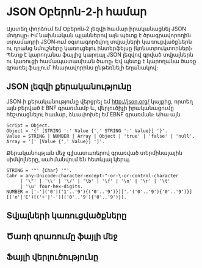 
# JSON Օբերոն-2֊ի համար

Այստեղ փորձում եմ Օբերոն֊2 լեզվի համար իրականացնել JSON
մոդուլը։ Իմ նախնական պլաններով այն պետք է ծրագրավորողին
տրամադրի JSON֊ում օգտագործվող տվյալների կառուցվածքներն ու
դրանց նմուշները կառուցելու ինտերֆեյսը (կոնստրուկտորներ)։ 
Պետք է կարողանա ֆայլից կարդալ JSON լեզվով գրված տվյալներն
ու կառուցի համապատասխան ծառը։ Եվ պետք է կարողանա ծառը
գրառել ֆայլում՝ հնարավորինս ընթեռնելի եղանակով։

## JSON լեզվի քերականությունը

JSON֊ի քերականությունը վերցրել եմ http://json.org/ կայքից,
որտեղ այն բերված է BNF գրառմամբ և, վերլուծիչի իրականացումը
հեշտացնելու համար, ձևափոխել եմ EBNF գրառման։ Ահա այն․

````
Script = Object.
Object = '{' [STRING ':' Value {',' STRING ':' Value}] '}'.
Value = STRING | NUMBER | Array | Object | 'true' | 'false' | 'null'.
Array = '[' [Value {',' Value}] ']'.
````

Քերականության մեջ գլխատառերով գրառված տերմինալային սիմվոլները,
սահմանվում են հետևյալ կերպ․

````
STRING = '"' {Char} '"'.
Cahr = any-Unicode-character-except-"-or-\-or-control-character
     | '\"' | '\\' | '\/' | '\b' | '\f' | '\n' | '\r' | '\t'
     | '\u' four-hex-digits.
NUMBER = ['-']('0'|('1'..'9'){('0'..'9')})['.'('0'..'9'){'0'..'9')}][('e'|'E')[('+'|'-')]('0'..'9'){'0'..'9')}].
````


## Տվյալների կառուցվածքները

## Ծառի գրառումը ֆայլի մեջ

## Ֆայլի վերլուծությունը


